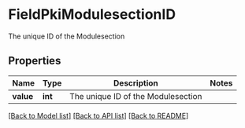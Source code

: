 # FieldPkiModulesectionID

The unique ID of the Modulesection

## Properties
Name | Type | Description | Notes
------------ | ------------- | ------------- | -------------
**value** | **int** | The unique ID of the Modulesection | 

[[Back to Model list]](../README.md#documentation-for-models) [[Back to API list]](../README.md#documentation-for-api-endpoints) [[Back to README]](../README.md)


